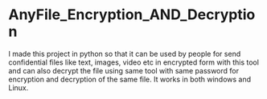# AnyFile_Encryption_AND_Decryption
I made this project in python so that it can be used by people for send confidential files like text, images, video etc in encrypted form with this tool and can also decrypt the file using same tool with same password for encryption and decryption of the same file. It works in both windows and Linux.
